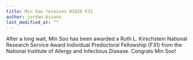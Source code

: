 ```yaml
---
title: Min Soo receives NIAID F31
author: jordan-bisanz
last_modified_at: ""
---
```

After a long wait, Min Soo has been awarded a Ruth L. Kirschstein National Research Service Award Individual Predoctoral Fellowship (F31) from the National Institute of Allergy and Infectious Disease. Congrats Min Soo!
